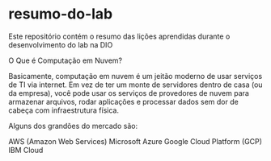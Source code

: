 # resumo-do-lab
Este repositório contém o resumo das lições aprendidas durante o desenvolvimento do lab na DIO

O Que é Computação em Nuvem? 

Basicamente, computação em nuvem é um jeitão moderno de usar serviços de TI via internet. Em vez de ter um monte de servidores dentro de casa (ou da empresa), você pode usar os serviços de provedores de nuvem para armazenar arquivos, rodar aplicações e processar dados sem dor de cabeça com infraestrutura física.

Alguns dos grandões do mercado são:

AWS (Amazon Web Services) 
Microsoft Azure 
Google Cloud Platform (GCP) 
IBM Cloud
